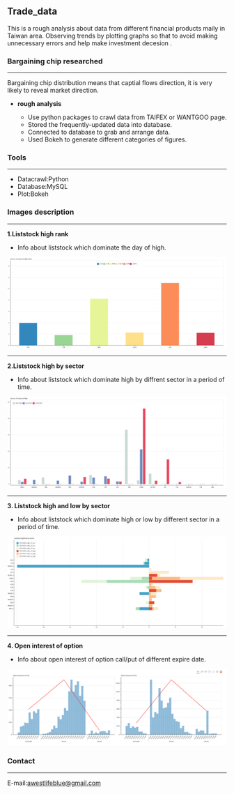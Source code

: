 Trade_data
---
This is a rough analysis about data from different financial products maily in Taiwan area. Observing trends by plotting graphs so that to avoid making unnecessary
errors and help make investment decesion .   


### Bargaining chip researched ###
---
Bargaining chip distribution means that captial flows direction, it is very likely to reveal market direction.


* **rough analysis**

  + Use python packages to crawl data from TAIFEX or WANTGOO page. 
  + Stored the frequently-updated data into database.
  + Connected to database to grab and arrange data.
  + Used Bokeh to generate different categories of figures.


### Tools ###
---
* Datacrawl:Python
* Database:MySQL
* Plot:Bokeh

### Images description ###
---
**1.Liststock high rank**

 + Info about liststock which dominate the day of high. 
 

<img src="liststock_high_rank.png" alt="drawing" width="800"/>

---

**2.Liststock high by sector**

 + Info about liststock which dominate high by diffrent sector in a period of time. 


<img src="liststock_high_sector.png" alt="drawing" width="850"/>

---

**3. Liststock high and low by sector**

 + Info about liststock which  dominate high or low by different sector in a period of time.

![](liststock_highandlow_sector.png)

---

**4. Open interest of option**

 + Info about open interest of option call/put of different expire date.
 
![](open_interest_of_option.png)


### Contact ###
---
E-mail:awestlifeblue@gmail.com

